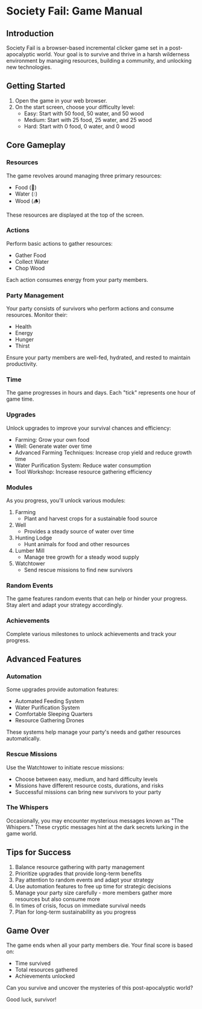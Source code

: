 # Society Fail: Game Manual

## Introduction

Society Fail is a browser-based incremental clicker game set in a post-apocalyptic world. Your goal is to survive and thrive in a harsh wilderness environment by managing resources, building a community, and unlocking new technologies.

## Getting Started

1. Open the game in your web browser.
2. On the start screen, choose your difficulty level:
   - Easy: Start with 50 food, 50 water, and 50 wood
   - Medium: Start with 25 food, 25 water, and 25 wood
   - Hard: Start with 0 food, 0 water, and 0 wood

## Core Gameplay

### Resources

The game revolves around managing three primary resources:
- Food (🍖)
- Water (💧)
- Wood (🪵)

These resources are displayed at the top of the screen.

### Actions

Perform basic actions to gather resources:
- Gather Food
- Collect Water
- Chop Wood

Each action consumes energy from your party members.

### Party Management

Your party consists of survivors who perform actions and consume resources. Monitor their:
- Health
- Energy
- Hunger
- Thirst

Ensure your party members are well-fed, hydrated, and rested to maintain productivity.

### Time

The game progresses in hours and days. Each "tick" represents one hour of game time.

### Upgrades

Unlock upgrades to improve your survival chances and efficiency:
- Farming: Grow your own food
- Well: Generate water over time
- Advanced Farming Techniques: Increase crop yield and reduce growth time
- Water Purification System: Reduce water consumption
- Tool Workshop: Increase resource gathering efficiency

### Modules

As you progress, you'll unlock various modules:

1. Farming
   - Plant and harvest crops for a sustainable food source
2. Well
   - Provides a steady source of water over time
3. Hunting Lodge
   - Hunt animals for food and other resources
4. Lumber Mill
   - Manage tree growth for a steady wood supply
5. Watchtower
   - Send rescue missions to find new survivors

### Random Events

The game features random events that can help or hinder your progress. Stay alert and adapt your strategy accordingly.

### Achievements

Complete various milestones to unlock achievements and track your progress.

## Advanced Features

### Automation

Some upgrades provide automation features:
- Automated Feeding System
- Water Purification System
- Comfortable Sleeping Quarters
- Resource Gathering Drones

These systems help manage your party's needs and gather resources automatically.

### Rescue Missions

Use the Watchtower to initiate rescue missions:
- Choose between easy, medium, and hard difficulty levels
- Missions have different resource costs, durations, and risks
- Successful missions can bring new survivors to your party

### The Whispers

Occasionally, you may encounter mysterious messages known as "The Whispers." These cryptic messages hint at the dark secrets lurking in the game world.

## Tips for Success

1. Balance resource gathering with party management
2. Prioritize upgrades that provide long-term benefits
3. Pay attention to random events and adapt your strategy
4. Use automation features to free up time for strategic decisions
5. Manage your party size carefully - more members gather more resources but also consume more
6. In times of crisis, focus on immediate survival needs
7. Plan for long-term sustainability as you progress

## Game Over

The game ends when all your party members die. Your final score is based on:
- Time survived
- Total resources gathered
- Achievements unlocked

Can you survive and uncover the mysteries of this post-apocalyptic world?

Good luck, survivor!